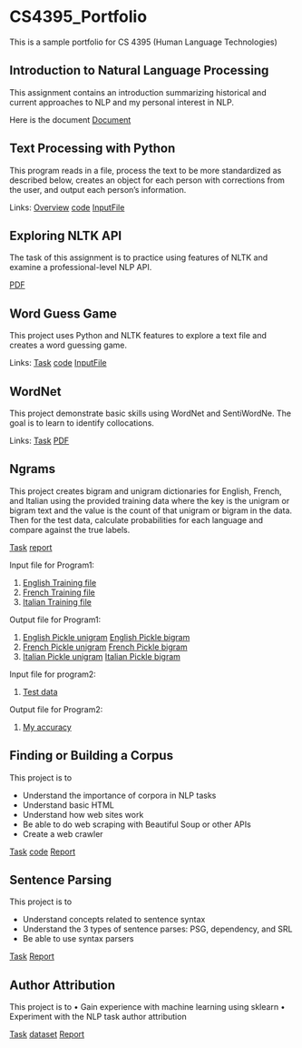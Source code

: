 # CS4395_Portfolio
This is a sample portfolio for CS 4395 (Human Language Technologies) 


## Introduction to Natural Language Processing
This assignment contains an introduction summarizing historical and current approaches to NLP and my personal interest in NLP.

Here is the document [Document](Overview_of_NLP.pdf)


## Text Processing with Python
This program reads in a file, process the text to be more standardized as described below, creates an object for each person with corrections from the user, and output each person’s information.

Links: [Overview](overview.txt) [code](Homework1_nxw180009.py) [InputFile](data.csv)


## Exploring NLTK API
The task of this assignment is to practice using features of NLTK and examine a professional-level NLP API. 

[PDF](Assignment3.pdf)


## Word Guess Game
This project uses Python and NLTK features to explore a text file and creates a word guessing game.

Links: [Task](Task.pdf) [code](Chapter5GuessGame_nxw180009.py) [InputFile](anat19.txt)

## WordNet
This project demonstrate basic skills using WordNet and SentiWordNe. The goal is to learn to identify collocations.

Links: [Task](Task.pdf) [PDF](WordNet_nxw180009.pdf)

## Ngrams
This project creates bigram and unigram dictionaries for English, French, and Italian using the provided training data where the key is the unigram or bigram text and the value is the count of that unigram or bigram in the data. Then for the test data, calculate probabilities for each language and compare against the true labels.

[Task](Ngrams.pdf) [report](N-grams_report.pdf)

Input file for Program1: 
1. [English Training file](LangId.train.English) 
2. [French Training file](LangId.train.French) 
3. [Italian Training file](LangId.train.French)

Output file for Program1: 
1. [English Pickle unigram](English_unigram_dict.p) [English Pickle bigram](English_bigram_dict.p)
2. [French Pickle unigram](French_unigram_dict.p) [French Pickle bigram](French_bigram_dict.p)
3. [Italian Pickle unigram](Italian_unigram_dict.p) [Italian Pickle bigram](Italian_bigram_dict.p)


Input file for program2: 
1. [Test data](LangId.sol)

Output file for Program2: 
1. [My accuracy](highestProbability)

## Finding or Building a Corpus
This project is to 
- Understand the importance of corpora in NLP tasks
- Understand basic HTML
- Understand how web sites work
- Be able to do web scraping with Beautiful Soup or other APIs
- Create a web crawler

[Task](webScraper.pdf) [code](Nebil&ZachWebScraper.py) [Report](WebCrawler_Report.docx)

## Sentence Parsing
This project is to 
- Understand concepts related to sentence syntax
- Understand the 3 types of sentence parses: PSG, dependency, and SRL
- Be able to use syntax parsers

[Task](here.pdf) [Report](SentenceParsing.pdf)

## Author Attribution
This project is to 
• Gain experience with machine learning using sklearn
• Experiment with the NLP task author attribution

[Task](Papers.pdf) [dataset](federalist.csv) [Report](AuthorAttribution_nxw180009.pdf)

